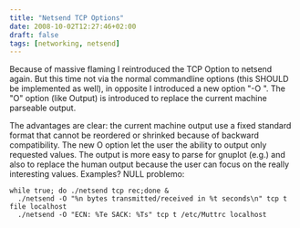 ```yaml
---
title: "Netsend TCP Options"
date: 2008-10-02T12:27:46+02:00
draft: false
tags: [networking, netsend]
---
```


Because of massive flaming I reintroduced the TCP Option to netsend again.
But this time not via the normal commandline options (this SHOULD be implemented as well), in opposite I introduced
a new option "-O ". The "O" option (like Output) is introduced to replace the current machine parseable output.


The advantages are clear: the current machine output use a fixed standard format that cannot be reordered or shrinked because of backward compatibility. The new O option let the user the ability to output only requested values.
The output is more easy to parse for gnuplot (e.g.) and also to replace the human output because the user can focus
on the really interesting values. Examples? NULL problemo:



```
while true; do ./netsend tcp rec;done &
  ./netsend -O "%n bytes transmitted/received in %t seconds\n" tcp t file localhost
  ./netsend -O "ECN: %Te SACK: %Ts" tcp t /etc/Muttrc localhost

```

